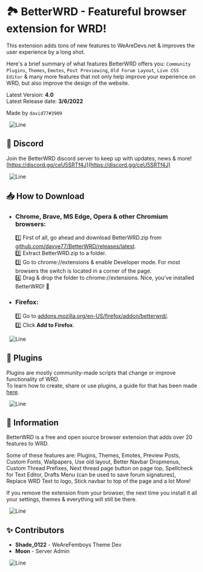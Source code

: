 🏞 BetterWRD - Featureful browser extension for WRD!
===

This extension adds tons of new features to WeAreDevs.net & improves the user experience by a long shot.

Here's a brief summary of what features BetterWRD offers you: `Community Plugins`, `Themes`, `Emotes`, `Post Previewing`, `Old Forum Layout`, `Live CSS Editor` & many more features that not only help improve your experience on WRD, but also improve the design of the website.

Latest Version: **4.0**\
Latest Release date: **3/6/2022**

Made by `david77#3909`

&nbsp;
![Line](https://cdn.discordapp.com/attachments/800294579856605204/941721620119187526/thread_line.png)
&nbsp;

## 💬 Discord
Join the BetterWRD discord server to keep up with updates, news & more!\
[https://discord.gg/ceU5SRTf4J](https://discord.gg/ceU5SRTf4J)

&nbsp;
![Line](https://cdn.discordapp.com/attachments/800294579856605204/941721620119187526/thread_line.png)
&nbsp;

## 📥 How to Download
- ### Chrome, Brave, MS Edge, Opera & other Chromium browsers:
  1️⃣ First of all, go ahead and download BetterWRD.zip from [github.com/davve77/BetterWRD/releases/latest](https://github.com/davve77/BetterWRD/releases/latest).\
  2️⃣ Extract BetterWRD.zip to a folder.\
  3️⃣ Go to chrome://extensions & enable Developer mode. For most browsers the switch is located in a corner of the page.\
  4️⃣ Drag & drop the folder to chrome://extensions. Nice, you've installed BetterWRD! 🎉

- ### Firefox:
  1️⃣ Go to [addons.mozilla.org/en-US/firefox/addon/betterwrd/](https://addons.mozilla.org/en-US/firefox/addon/betterwrd/).\
  2️⃣ Click **Add to Firefox**.

&nbsp;
![Line](https://cdn.discordapp.com/attachments/800294579856605204/941721620119187526/thread_line.png)
&nbsp;

## 🔌 Plugins
Plugins are mostly community-made scripts that change or improve functionality of WRD.\
To learn how to create, share or use plugins, a guide for that has been made [here](https://github.com/davve77/BetterWRD-Plugins/blob/main/README.md).

&nbsp;
![Line](https://cdn.discordapp.com/attachments/800294579856605204/941721620119187526/thread_line.png)
&nbsp;

## 📃 Information
BetterWRD is a free and open source browser extension that adds over 20 features to WRD.

Some of these features are: Plugins, Themes, Emotes, Preview Posts, Custom Fonts, Wallpapers, Use old layout, Better Navbar Dropmenus, Custom Thread Prefixes, Next thread page button on page top, Spellcheck for Text Editor, Drafts Menu (can be used to save forum signatures), Replace WRD Text to logo, Stick navbar to top of the page and a lot More!

If you remove the extension from your browser, the next time you install it all your settings, themes & everything will still be there.

&nbsp;
![Line](https://cdn.discordapp.com/attachments/800294579856605204/941721620119187526/thread_line.png)
&nbsp;

## ✨ Contributors
- **Shade_0122** - WeAreFemboys Theme Dev
- **Moon** - Server Admin

&nbsp;
![Line](https://cdn.discordapp.com/attachments/800294579856605204/941721620119187526/thread_line.png)
